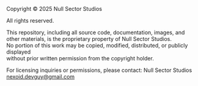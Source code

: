 Copyright © 2025 Null Sector Studios

All rights reserved.

This repository, including all source code, documentation, images, and other materials,
is the proprietary property of Null Sector Studios.  
No portion of this work may be copied, modified, distributed, or publicly displayed  
without prior written permission from the copyright holder.

For licensing inquiries or permissions, please contact:
Null Sector Studios
nexoid.devguy@gmail.com
